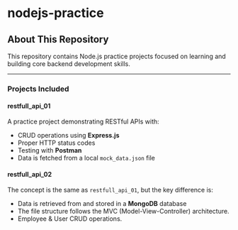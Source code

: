 # nodejs-practice

## About This Repository

This repository contains Node.js practice projects focused on learning and building core backend development skills.

---

### Projects Included

#### restfull_api_01

A practice project demonstrating RESTful APIs with:

- CRUD operations using **Express.js**
- Proper HTTP status codes
- Testing with **Postman**
- Data is fetched from a local `mock_data.json` file

#### restfull_api_02

The concept is the same as `restfull_api_01`, but the key difference is:

- Data is retrieved from and stored in a **MongoDB** database
- The file structure follows the MVC (Model-View-Controller) architecture.
- Employee & User CRUD operations.